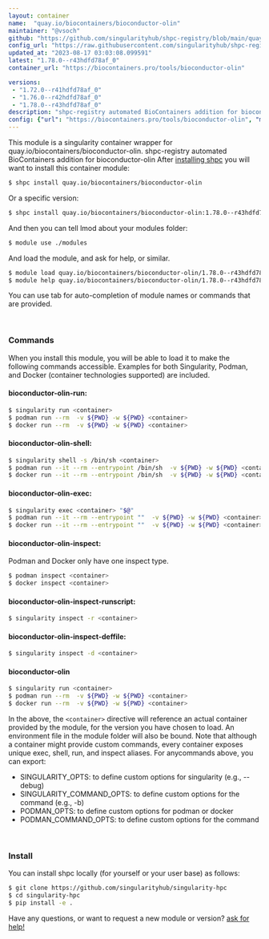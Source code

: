 ```yaml
---
layout: container
name:  "quay.io/biocontainers/bioconductor-olin"
maintainer: "@vsoch"
github: "https://github.com/singularityhub/shpc-registry/blob/main/quay.io/biocontainers/bioconductor-olin/container.yaml"
config_url: "https://raw.githubusercontent.com/singularityhub/shpc-registry/main/quay.io/biocontainers/bioconductor-olin/container.yaml"
updated_at: "2023-08-17 03:03:08.099591"
latest: "1.78.0--r43hdfd78af_0"
container_url: "https://biocontainers.pro/tools/bioconductor-olin"

versions:
 - "1.72.0--r41hdfd78af_0"
 - "1.76.0--r42hdfd78af_0"
 - "1.78.0--r43hdfd78af_0"
description: "shpc-registry automated BioContainers addition for bioconductor-olin"
config: {"url": "https://biocontainers.pro/tools/bioconductor-olin", "maintainer": "@vsoch", "description": "shpc-registry automated BioContainers addition for bioconductor-olin", "latest": {"1.78.0--r43hdfd78af_0": "sha256:48cbec87d514cff9eb2f3d5d9dc87885cca211a1e9d27d0a4bdba4886fe39fab"}, "tags": {"1.72.0--r41hdfd78af_0": "sha256:ce8dab1a2ef2b074415fdae13f592bd6c0f19a33e9bba989783303e69614921e", "1.76.0--r42hdfd78af_0": "sha256:0373aef740b57f3d001269fe29ecdad5ae27aa9464a5b83f8aea5edd529e6205", "1.78.0--r43hdfd78af_0": "sha256:48cbec87d514cff9eb2f3d5d9dc87885cca211a1e9d27d0a4bdba4886fe39fab"}, "docker": "quay.io/biocontainers/bioconductor-olin"}
---
```


This module is a singularity container wrapper for quay.io/biocontainers/bioconductor-olin.
shpc-registry automated BioContainers addition for bioconductor-olin
After [installing shpc](#install) you will want to install this container module:


```bash
$ shpc install quay.io/biocontainers/bioconductor-olin
```

Or a specific version:

```bash
$ shpc install quay.io/biocontainers/bioconductor-olin:1.78.0--r43hdfd78af_0
```

And then you can tell lmod about your modules folder:

```bash
$ module use ./modules
```

And load the module, and ask for help, or similar.

```bash
$ module load quay.io/biocontainers/bioconductor-olin/1.78.0--r43hdfd78af_0
$ module help quay.io/biocontainers/bioconductor-olin/1.78.0--r43hdfd78af_0
```

You can use tab for auto-completion of module names or commands that are provided.

<br>

### Commands

When you install this module, you will be able to load it to make the following commands accessible.
Examples for both Singularity, Podman, and Docker (container technologies supported) are included.

#### bioconductor-olin-run:

```bash
$ singularity run <container>
$ podman run --rm  -v ${PWD} -w ${PWD} <container>
$ docker run --rm  -v ${PWD} -w ${PWD} <container>
```

#### bioconductor-olin-shell:

```bash
$ singularity shell -s /bin/sh <container>
$ podman run --it --rm --entrypoint /bin/sh  -v ${PWD} -w ${PWD} <container>
$ docker run --it --rm --entrypoint /bin/sh  -v ${PWD} -w ${PWD} <container>
```

#### bioconductor-olin-exec:

```bash
$ singularity exec <container> "$@"
$ podman run --it --rm --entrypoint ""  -v ${PWD} -w ${PWD} <container> "$@"
$ docker run --it --rm --entrypoint ""  -v ${PWD} -w ${PWD} <container> "$@"
```

#### bioconductor-olin-inspect:

Podman and Docker only have one inspect type.

```bash
$ podman inspect <container>
$ docker inspect <container>
```

#### bioconductor-olin-inspect-runscript:

```bash
$ singularity inspect -r <container>
```

#### bioconductor-olin-inspect-deffile:

```bash
$ singularity inspect -d <container>
```



#### bioconductor-olin

```bash
$ singularity run <container>
$ podman run --rm  -v ${PWD} -w ${PWD} <container>
$ docker run --rm  -v ${PWD} -w ${PWD} <container>
```


In the above, the `<container>` directive will reference an actual container provided
by the module, for the version you have chosen to load. An environment file in the
module folder will also be bound. Note that although a container
might provide custom commands, every container exposes unique exec, shell, run, and
inspect aliases. For anycommands above, you can export:

 - SINGULARITY_OPTS: to define custom options for singularity (e.g., --debug)
 - SINGULARITY_COMMAND_OPTS: to define custom options for the command (e.g., -b)
 - PODMAN_OPTS: to define custom options for podman or docker
 - PODMAN_COMMAND_OPTS: to define custom options for the command

<br>

### Install

You can install shpc locally (for yourself or your user base) as follows:

```bash
$ git clone https://github.com/singularityhub/singularity-hpc
$ cd singularity-hpc
$ pip install -e .
```

Have any questions, or want to request a new module or version? [ask for help!](https://github.com/singularityhub/singularity-hpc/issues)